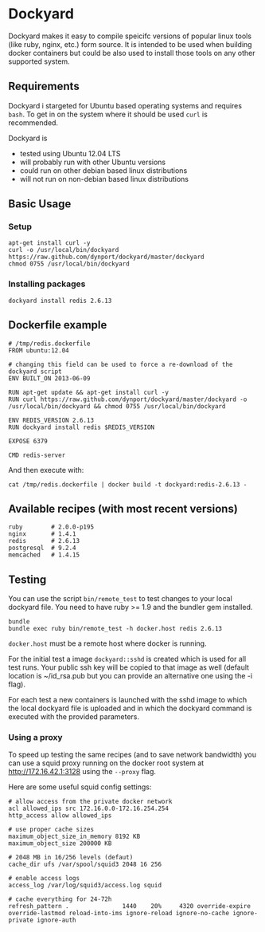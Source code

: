 # Dockyard

Dockyard makes it easy to compile speicifc versions of popular linux tools (like ruby, nginx, etc.) form source. It is intended to be used when building docker containers but could be also used to install those tools on any other supported system.

## Requirements

Dockyard i stargeted for Ubuntu based operating systems and requires `bash`. To get in on the system where it should be used `curl` is recommended.

Dockyard is

* tested using Ubuntu 12.04 LTS
* will probably run with other Ubuntu versions
* could run on other debian based linux distributions
* will not run on non-debian based linux distributions

## Basic Usage

### Setup

    apt-get install curl -y
    curl -o /usr/local/bin/dockyard https://raw.github.com/dynport/dockyard/master/dockyard
    chmod 0755 /usr/local/bin/dockyard

### Installing packages
    dockyard install redis 2.6.13

## Dockerfile example
    # /tmp/redis.dockerfile
    FROM ubuntu:12.04

    # changing this field can be used to force a re-download of the dockyard script
    ENV BUILT_ON 2013-06-09

    RUN apt-get update && apt-get install curl -y
    RUN curl https://raw.github.com/dynport/dockyard/master/dockyard -o /usr/local/bin/dockyard && chmod 0755 /usr/local/bin/dockyard

    ENV REDIS_VERSION 2.6.13
    RUN dockyard install redis $REDIS_VERSION

    EXPOSE 6379

    CMD redis-server

And then execute with:

    cat /tmp/redis.dockerfile | docker build -t dockyard:redis-2.6.13 -

## Available recipes (with most recent versions)

    ruby        # 2.0.0-p195
    nginx       # 1.4.1
    redis       # 2.6.13
    postgresql  # 9.2.4
    memcached   # 1.4.15

## Testing

You can use the script `bin/remote_test` to test changes to your local dockyard file.
You need to have ruby >= 1.9 and the bundler gem installed.

    bundle
    bundle exec ruby bin/remote_test -h docker.host redis 2.6.13

`docker.host` must be a remote host where docker is running.

For the initial test a image `dockyard::sshd` is created which is used for all test runs. Your public ssh key will be copied to that image as well (default location is ~/id_rsa.pub but you can provide an alternative one using the -i flag).

For each test a new containers is launched with the sshd image to which the local dockyard file is uploaded and in which the
dockyard command is executed with the provided parameters.

### Using a proxy

To speed up testing the same recipes (and to save network bandwidth) you can use a squid proxy running on the docker root system
at http://172.16.42.1:3128 using the `--proxy` flag.

Here are some useful squid config settings:


    # allow access from the private docker network
    acl allowed_ips src 172.16.0.0-172.16.254.254
    http_access allow allowed_ips

    # use proper cache sizes
    maximum_object_size_in_memory 8192 KB
    maximum_object_size 200000 KB

    # 2048 MB in 16/256 levels (defaut)
    cache_dir ufs /var/spool/squid3 2048 16 256

    # enable access logs
    access_log /var/log/squid3/access.log squid

    # cache everything for 24-72h
    refresh_pattern .               1440    20%     4320 override-expire override-lastmod reload-into-ims ignore-reload ignore-no-cache ignore-private ignore-auth
